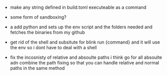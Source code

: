 - make any string defined in build.toml executeable as a command
- some form of sandboxing?
- a add python and sets up the env script and the folders needed and fetches the binaries from my github
- get rid of the shell and subsitute for blink run {command} and it will use the env so i dont have to deal with a shell

- fix the incosnisty of relative and absoulte paths i think go for all absoulte adn combine the path fixing so that you can handle relative and normal paths in the same method